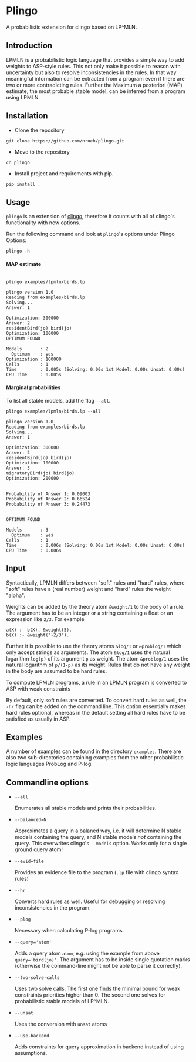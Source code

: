 # Plingo
A probabilistic extension for clingo based on LP^MLN.

## Introduction
LPMLN is a probabilistic logic language that provides a simple way to add weights to ASP-style rules. This not only make it possible to reason with uncertainty but also to resolve inconsistencies in the rules. In that way meaningful information can be extracted from a program even if there are two or more contradicting rules.
Further the Maximum a posteriori (MAP) estimate, the most probable stable model, can be inferred from a program using LPMLN.


## Installation

- Clone the repository

```
git clone https://github.com/nrueh/plingo.git
```

- Move to the repository

```
cd plingo
```

- Install project and requirements with pip. 
  
```
pip install .
```


## Usage

`plingo` is an extension of [clingo](https://potassco.org/clingo/), therefore it counts with all of clingo's functionality with new options.

Run the following command and look at `plingo`'s options under Plingo Options:

```
plingo -h
```

#### MAP estimate

```

plingo examples/lpmln/birds.lp
```
```
plingo version 1.0
Reading from examples/birds.lp
Solving...
Answer: 1

Optimization: 300000
Answer: 2
residentBird(jo) bird(jo)
Optimization: 100000
OPTIMUM FOUND

Models       : 2
  Optimum    : yes
Optimization : 100000
Calls        : 1
Time         : 0.005s (Solving: 0.00s 1st Model: 0.00s Unsat: 0.00s)
CPU Time     : 0.005s
```
#### Marginal probabilities
To list all stable models, add the flag `--all`. 

```
plingo examples/lpmln/birds.lp --all
```
```
plingo version 1.0
Reading from examples/birds.lp
Solving...
Answer: 1

Optimization: 300000
Answer: 2
residentBird(jo) bird(jo)
Optimization: 100000
Answer: 3
migratoryBird(jo) bird(jo)
Optimization: 200000


Probability of Answer 1: 0.09003
Probability of Answer 2: 0.66524
Probability of Answer 3: 0.24473


OPTIMUM FOUND

Models       : 3
  Optimum    : yes
Calls        : 1
Time         : 0.006s (Solving: 0.00s 1st Model: 0.00s Unsat: 0.00s)
CPU Time     : 0.006s
```

## Input
Syntactically, LPMLN differs between "soft" rules and "hard" rules, where "soft" rules have a (real number) weight and "hard" rules the weight "alpha". 

Weights can be added by the theory atom `&weight/1` to the body of a rule. The argument has to be an integer or a string containing a float or an expression like `2/3`. For example
```
a(X) :- b(X), &weight(5).
b(X) :- &weight("-2/3").
```
Further it is possible to use the theory atoms `&log/1` or `&problog/1` which only accept strings as arguments. The atom `&log/1` uses the natural logarithm `log(p)` of its argument `p` as weight. The atom `&problog/1` uses the natural logarithm of `p/(1-p)` as its weight.
Rules that do not have any weight in the body are assumed to be hard rules.

To compute LPMLN programs, a rule in an LPMLN program is converted to ASP with weak constraints

By default, only soft rules are converted. To convert hard rules as well, the `--hr` flag can be added on the command line. This option essentially makes hard rules optional, whereas in the default setting all hard rules have to be satisfied as usually in ASP.

## Examples
A number of examples can be found in the directory `examples`. There are also two sub-directories containing examples from the other probabilistic logic languages ProbLog and P-log.

## Commandline options
- `--all`

    Enumerates all stable models and prints their probabilities.

- `--balanced=N`

    Approximates a query in a balaned way, i.e. it will determine N stable models containing the query, and N stable models *not* containing the query. This overwrites clingo's `--models` option. Works only for a single ground query atom!

- `--evid=file`

    Provides an evidence file to the program (`.lp` file with clingo syntax rules)

- `--hr`

    Converts hard rules as well. Useful for debugging or resolving inconsistencies in the program.

- `--plog`

    Necessary when calculating P-log programs.

- `--query='atom'`

    Adds a query atom `atom`, e.g. using the example from above `--query='bird(jo)'`. The argument has to be inside single quotation marks (otherwise the command-line might not be able to parse it correctly).

- `--two-solve-calls`

    Uses two solve calls: The first one finds the minimal bound for weak constraints priorities higher than 0. The second one solves for probabilistic stable models of LP^MLN.

- `--unsat`

    Uses the conversion with `unsat` atoms

- `--use-backend`

    Adds constraints for query approximation in backend instead of using assumptions.

